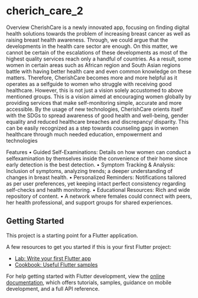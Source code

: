 # cherich_care_2


Overview
      CherishCare is a newly innovated app, focusing on finding digital health solutions towards the problem of increasing breast cancer as well as raising breast health awareness. Through, we could argue that the developments in the health care sector are enough. On this matter, we cannot be certain of the escalations of these developments as most of the highest quality services reach only a handful of countries. As a result, some women in certain areas such as African region and South Asian regions battle with having better health care and even common knowledge on these matters. Therefore, CherishCare becomes more and more helpful as it operates as a selfguide to women who struggle with receiving good healthcare. However, this is not just a vision solely accustomed to above mentioned groups. This is a vision aimed at encouraging women globally by providing services that make self-monitoring simple, accurate and more accessible. By the usage of new technologies, CherishCare orients itself with the SDGs to spread awareness of good health and well-being, gender equality and reduced healthcare breaches and discrepancy/ disparity. This can be easily recognized as a step towards counseling gaps in women healthcare through much needed education, empowerment and technologies 

Features
• Guided Self-Examinations: Details on how women can conduct a selfexamination by themselves inside the convenience of their home since early detection is the best detection. 
• Symptom Tracking & Analysis: Inclusion of symptoms, analyzing trends; a deeper understanding of changes in breast health. 
• Personalized Reminders: Notifications tailored as per user preferences, yet keeping intact perfect consistency regarding self-checks and health monitoring. 
• Educational Resources: Rich and wide repository of content. 
• A network where females could connect with peers, her health professional, and support groups for shared experiences. 

## Getting Started

This project is a starting point for a Flutter application.

A few resources to get you started if this is your first Flutter project:

- [Lab: Write your first Flutter app](https://docs.flutter.dev/get-started/codelab)
- [Cookbook: Useful Flutter samples](https://docs.flutter.dev/cookbook)

For help getting started with Flutter development, view the
[online documentation](https://docs.flutter.dev/), which offers tutorials,
samples, guidance on mobile development, and a full API reference.
